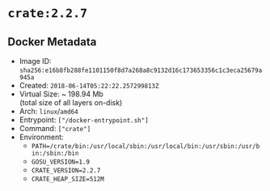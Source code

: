 # `crate:2.2.7`

## Docker Metadata

- Image ID: `sha256:e16b8fb288fe1101150f8d7a268a8c9132d16c173653356c1c3eca25679a945a`
- Created: `2018-06-14T05:22:22.257299813Z`
- Virtual Size: ~ 198.94 Mb  
  (total size of all layers on-disk)
- Arch: `linux`/`amd64`
- Entrypoint: `["/docker-entrypoint.sh"]`
- Command: `["crate"]`
- Environment:
  - `PATH=/crate/bin:/usr/local/sbin:/usr/local/bin:/usr/sbin:/usr/bin:/sbin:/bin`
  - `GOSU_VERSION=1.9`
  - `CRATE_VERSION=2.2.7`
  - `CRATE_HEAP_SIZE=512M`
